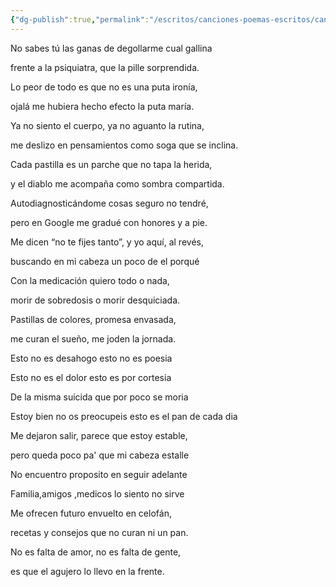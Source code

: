 ```yaml
---
{"dg-publish":true,"permalink":"/escritos/canciones-poemas-escritos/canciones-poemas-escritos/en-la-sien/"}
---
```


No sabes tú las ganas de degollarme cual gallina

frente a la psiquiatra, que la pille sorprendida.

Lo peor de todo es que no es una puta ironía,

ojalá me hubiera hecho efecto la puta maría.

Ya no siento el cuerpo, ya no aguanto la rutina,

me deslizo en pensamientos como soga que se inclina.

Cada pastilla es un parche que no tapa la herida,

y el diablo me acompaña como sombra compartida.

Autodiagnosticándome cosas seguro no tendré,

pero en Google me gradué con honores y a pie.

Me dicen “no te fijes tanto”, y yo aquí, al revés,

buscando en mi cabeza un poco de el porqué

Con la medicación quiero todo o nada,

morir de sobredosis o morir desquiciada.

Pastillas de colores, promesa envasada,

me curan el sueño, me joden la jornada.

Esto no es desahogo esto no es poesia

Esto no es el dolor esto es por cortesia

De la misma suicida que por poco se moria

Estoy bien no os preocupeis esto es el pan de cada dia

Me dejaron salir, parece que estoy estable,

pero queda poco pa' que mi cabeza estalle

No encuentro proposito en seguir adelante

Familia,amigos ,medicos lo siento no sirve

Me ofrecen futuro envuelto en celofán,

recetas y consejos que no curan ni un pan.

No es falta de amor, no es falta de gente,

es que el agujero lo llevo en la frente.